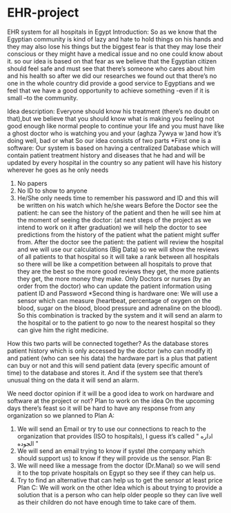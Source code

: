 # EHR-project

EHR system for all hospitals in Egypt 
Introduction:
So as we know that the Egyptian community is kind of lazy and hate to hold things on his hands and they may also lose his things but the biggest fear is that they may lose their conscious or they might have a medical issue and no one could know about it.
so our idea is based on that fear as we believe that the Egyptian citizen should feel safe and must see that there’s someone who cares about him and his health so after we did our researches we found out that there’s no one in the whole country did provide a good service to Egyptians and we feel that we have a good opportunity to achieve something -even if it is small –to the community.

Idea description:
Everyone should know his treatment (there’s no doubt on that),but we believe that you should know what is making you feeling not good enough like normal people to continue your life and you must have like a ghost doctor who is watching you and your (aghza 7ywya w )and how it’s doing well, bad or what
So our idea consists of two parts
*First one is a software:
Our system is based on having a centralized Database which will contain patient treatment history and diseases that he had and will be updated by every hospital in the country so any patient will have his history wherever he goes as he only needs 
1) No papers
2) No ID to show to anyone 
3) He/She only needs time to remember his password and ID and this will be written on his watch which he/she wears 
Before the Doctor see the patient: he can see the history of the patient and then he will see him 
at the moment of seeing the doctor: (at next steps of the project as we intend to work on it after graduation) we will help the doctor to see predictions from the history of the patient what the patient might suffer from.
After the doctor see the patient: the patient will review the hospital and we will use our calculations (Big Data) so we will show the reviews of all patients to that hospital so it will take a rank between all hospitals so there will be like a competition between all hospitals to prove that they are the best so the more good reviews they get, the more patients they get, the more money they make. 
Only Doctors or nurses (by an order from the doctor) who can update the patient information using patient ID and Password 
*Second thing is hardware one:
We will use a sensor which can measure (heartbeat, percentage of oxygen on the blood, sugar on the blood, blood pressure and adrenaline on the blood).
So this combination is tracked by the system and it will send an alarm to the hospital or to the patient to go now to the nearest hospital so they can give him the right medicine.

How this two parts will be connected together?
As the database stores patient history which is only accessed by the doctor (who can modify it) and patient (who can see his data) the hardware part is a plus that patient can buy or not and this will send patient data (every specific amount of time) to the database and stores it. And if the system see that there’s unusual thing on the data it will send an alarm.

We need doctor opinion if it will be a good idea to work on hardware and software at the project or not?
Plan to work on the idea
On the upcoming days there’s feast so it will be hard to have any response from any organization so we planned to 
Plan A:
1)	We will send an Email or try to use our connections to reach to the organization that provides (ISO to hospitals), I guess it’s called " اداره الجوده " 
2)	We will send an email trying to know if systel (the company which should support us) to know if they will provide us the sensor.
Plan B:
1)	We will need like a message from the doctor (Dr.Manal) so we will send it to the top private hospitals on Egypt so they see if they can help us.
2)	Try to find an alternative that can help us to get the sensor at least price
Plan C:
We will work on the other Idea which is about trying to provide a solution that is a person who can help older people so they can live well as their children do not have enough time to take care of them.
